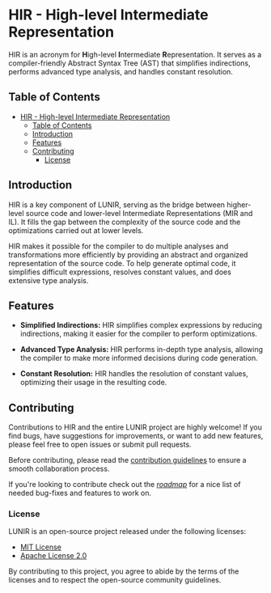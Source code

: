 # HIR - High-level Intermediate Representation

HIR is an acronym for **H**igh-level **I**ntermediate **R**epresentation. It serves as a compiler-friendly Abstract Syntax Tree (AST) that simplifies indirections, performs advanced type analysis, and handles constant resolution.

## Table of Contents

- [HIR - High-level Intermediate Representation](#hir---high-level-intermediate-representation)
  - [Table of Contents](#table-of-contents)
  - [Introduction](#introduction)
  - [Features](#features)
  - [Contributing](#contributing)
    - [License](#license)

## Introduction

HIR is a key component of LUNIR, serving as the bridge between higher-level source code and lower-level Intermediate Representations (MIR and IL). It fills the gap between the complexity of the source code and the optimizations carried out at lower levels.

HIR makes it possible for the compiler to do multiple analyses and transformations more efficiently by providing an abstract and organized representation of the source code. To help generate optimal code, it simplifies difficult expressions, resolves constant values, and does extensive type analysis.

## Features

- **Simplified Indirections:** HIR simplifies complex expressions by reducing indirections, making it easier for the compiler to perform optimizations.

- **Advanced Type Analysis:** HIR performs in-depth type analysis, allowing the compiler to make more informed decisions during code generation.

- **Constant Resolution:** HIR handles the resolution of constant values, optimizing their usage in the resulting code.

## Contributing

Contributions to HIR and the entire LUNIR project are highly welcome! If you find bugs, have suggestions for improvements, or want to add new features, please feel free to open issues or submit pull requests.

Before contributing, please read the [contribution guidelines](/CONTRIBUTING.md) to ensure a smooth collaboration process.

If you're looking to contribute check out the *[roadmap](ROADMAP.md)* for a nice list of needed bug-fixes and features to work on.

### License

LUNIR is an open-source project released under the following licenses:

- [MIT License](/LICENSE-MIT)
- [Apache License 2.0](/LICENSE-APACHE)

By contributing to this project, you agree to abide by the terms of the licenses and to respect the open-source community guidelines.
